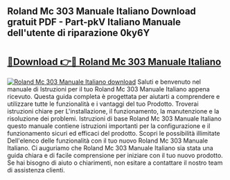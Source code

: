 ## Roland Mc 303 Manuale Italiano Download gratuit PDF - Part-pkV Italiano Manuale dell'utente di riparazione 0ky6Y

# <h2><a href="http://dffxyiq.blite.top/?on=Roland+Mc+303+Manuale+Italiano">🔗Download 👉🔴 Roland Mc 303 Manuale Italiano</a></h2>

[![Roland Mc 303 Manuale Italiano download](https://i.imgur.com/lujVjoI.png)](http://dffxyiq.blite.top/?on=Roland+Mc+303+Manuale+Italiano)
Saluti e benvenuto nel manuale di Istruzioni per il tuo Roland Mc 303 Manuale Italiano appena ricevuto. Questa guida completa è progettata per aiutarti a comprendere e utilizzare tutte le funzionalità e i vantaggi del tuo Prodotto. Troverai istruzioni chiare per L'installazione, il funzionamento, la manutenzione e la risoluzione dei problemi. Istruzioni di base Roland Mc 303 Manuale Italiano questo manuale contiene istruzioni importanti per la configurazione e il funzionamento sicuri ed efficaci del prodotto. Scopri le possibilità illimitate Dell'elenco delle funzionalità con il tuo nuovo Roland Mc 303 Manuale Italiano. Ci auguriamo che Roland Mc 303 Manuale Italiano sia stata una guida chiara e di facile comprensione per iniziare con il tuo nuovo prodotto. Se hai bisogno di aiuto o chiarimenti, non esitare a contattare il nostro team di assistenza clienti.
